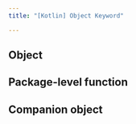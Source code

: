 ```yaml
---
title: "[Kotlin] Object Keyword"

---
```


## Object

## Package-level function

## Companion object
